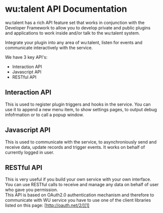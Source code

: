 wu:talent API Documentation
===

wu:talent has a rich API feature set that works in conjunction with the Developer Framework to allow you to develop private and public plugins and applications to work inside and/or talk to the wu:talent system.  

Integrate your plugin into any area of wu:talent, listen for events and communicate interactively with the service.

We have 3 key API's:

*  Interaction API
*  Javascript API
*  RESTful API

## Interaction API
This is used to register plugin triggers and hooks in the service. You can use it to append a new menu item, to show settings pages, to output debug infofrmation or to call a popup window.

## Javascript API
This is used to communicate with the service, to asynchroniously send and receive data,
update records and trigger events. It works on behalf of currently logged in user.

## RESTful API
This is very useful if you build your own service with your own interface.  
You can use RESTful calls to receive and manage any data on behalf of user who gave you permission.  
This API is based on OAuth2.0 authentication mechanism and therefore to communicate with WU service you have to use one of the client libraries listed on this page: [http://oauth.net/2/][1]

[1]: http://oauth.net/2/
